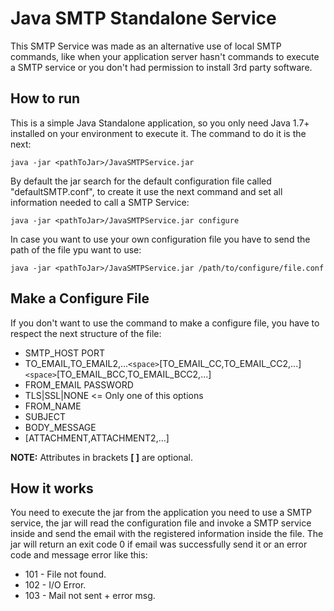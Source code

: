 # Java SMTP Standalone Service

This SMTP Service was made as an alternative use of local SMTP commands, like when your application server hasn't commands to execute a SMTP service or you don't had permission to install 3rd party software.


## How to run

This is a simple Java Standalone application, so you only need Java 1.7+ installed on your environment to execute it. The command to do it is the next:

	java -jar <pathToJar>/JavaSMTPService.jar

By default the jar search for the default configuration file called "defaultSMTP.conf", to create it use the next command and set all information needed to call a SMTP Service:

	java -jar <pathToJar>/JavaSMTPService.jar configure
	
In case you want to use your own configuration file you have to send the path of the file ypu want to use:

	java -jar <pathToJar>/JavaSMTPService.jar /path/to/configure/file.conf

## Make a Configure File

If you don't want to use the command to make a configure file, you have to respect the next structure of the file:

- SMTP_HOST PORT
- TO\_EMAIL,TO\_EMAIL2,...``<space>``[TO\_EMAIL\_CC,TO\_EMAIL\_CC2,...]``<space>``[TO\_EMAIL\_BCC,TO\_EMAIL\_BCC2,...]
- FROM_EMAIL PASSWORD
- TLS|SSL|NONE <= Only one of this options
- FROM_NAME
- SUBJECT
- BODY_MESSAGE
- [ATTACHMENT,ATTACHMENT2,...]

**NOTE:** Attributes in brackets **[ ]** are optional.

## How it works

You need to execute the jar from the application you need to use a SMTP service, the jar will read the configuration file and invoke a SMTP service inside and send the email with the registered information inside the file. The jar will return an exit code 0 if email was successfully send it or an error code and message error like this:

- 101 - File <fileName> not found.
- 102 - I/O Error.
- 103 - Mail not sent + error msg.

